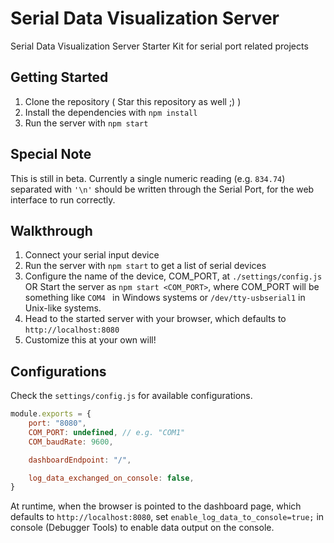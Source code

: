 # Serial Data Visualization Server
Serial Data Visualization Server Starter Kit for serial port related projects

## Getting Started
1. Clone the repository ( Star this repository as well ;) )
2. Install the dependencies with `npm install`
3. Run the server with `npm start`

## Special Note
This is still in beta. Currently a single numeric reading (e.g. `834.74`) separated with `'\n'` should be written through the Serial Port, for the web interface to run correctly.

## Walkthrough
1. Connect your serial input device
2. Run the server with `npm start` to get a list of serial devices
3. Configure the name of the device, COM_PORT, at `./settings/config.js`
    OR
   Start the server as `npm start <COM_PORT>`, where COM_PORT will be something like `COM4 ` in Windows systems or `/dev/tty-usbserial1` in Unix-like systems.
4. Head to the started server with your browser, which defaults to `http://localhost:8080`
5. Customize this at your own will!

## Configurations

Check the `settings/config.js` for available configurations.

```javascript
module.exports = {
    port: "8080",
    COM_PORT: undefined, // e.g. "COM1"
    COM_baudRate: 9600,

    dashboardEndpoint: "/",

    log_data_exchanged_on_console: false,
}
```

At runtime, when the browser is pointed to the dashboard page, which defaults to `http://localhost:8080`, set `enable_log_data_to_console=true;` in console (Debugger Tools) to enable data output on the console.
